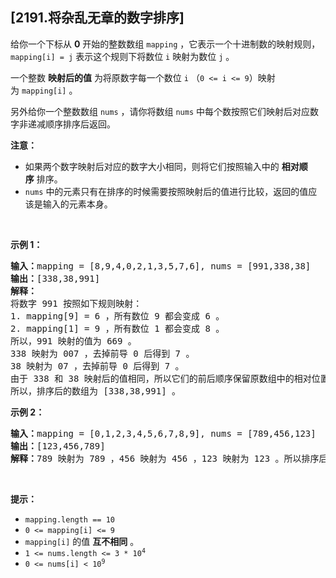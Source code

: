 ## [2191.将杂乱无章的数字排序]
<p>给你一个下标从 <strong>0</strong>&nbsp;开始的整数数组&nbsp;<code>mapping</code>&nbsp;，它表示一个十进制数的映射规则，<code>mapping[i] = j</code>&nbsp;表示这个规则下将数位&nbsp;<code>i</code>&nbsp;映射为数位 <code>j</code>&nbsp;。</p>

<p>一个整数 <strong>映射后的值</strong>&nbsp;为将原数字每一个数位 <code>i</code>&nbsp;（<code>0 &lt;= i &lt;= 9</code>）映射为&nbsp;<code>mapping[i]</code>&nbsp;。</p>

<p>另外给你一个整数数组&nbsp;<code>nums</code>&nbsp;，请你将数组<em>&nbsp;</em><code>nums</code>&nbsp;中每个数按照它们映射后对应数字非递减顺序排序后返回。</p>

<p><strong>注意：</strong></p>

<ul>
	<li>如果两个数字映射后对应的数字大小相同，则将它们按照输入中的 <strong>相对顺序</strong>&nbsp;排序。</li>
	<li><code>nums</code>&nbsp;中的元素只有在排序的时候需要按照映射后的值进行比较，返回的值应该是输入的元素本身。</li>
</ul>

<p>&nbsp;</p>

<p><strong>示例 1：</strong></p>

<pre><b>输入：</b>mapping = [8,9,4,0,2,1,3,5,7,6], nums = [991,338,38]
<b>输出：</b>[338,38,991]
<b>解释：</b>
将数字 991 按照如下规则映射：
1. mapping[9] = 6 ，所有数位 9 都会变成 6 。
2. mapping[1] = 9 ，所有数位 1 都会变成 8 。
所以，991 映射的值为 669 。
338 映射为 007 ，去掉前导 0 后得到 7 。
38 映射为 07 ，去掉前导 0 后得到 7 。
由于 338 和 38 映射后的值相同，所以它们的前后顺序保留原数组中的相对位置关系，338 在 38 的前面。
所以，排序后的数组为 [338,38,991] 。
</pre>

<p><strong>示例 2：</strong></p>

<pre><b>输入：</b>mapping = [0,1,2,3,4,5,6,7,8,9], nums = [789,456,123]
<b>输出：</b>[123,456,789]
<b>解释：</b>789 映射为 789 ，456 映射为 456 ，123 映射为 123 。所以排序后数组为 [123,456,789] 。
</pre>

<p>&nbsp;</p>

<p><strong>提示：</strong></p>

<ul>
	<li><code>mapping.length == 10</code></li>
	<li><code>0 &lt;= mapping[i] &lt;= 9</code></li>
	<li><code>mapping[i]</code>&nbsp;的值 <strong>互不相同</strong>&nbsp;。</li>
	<li><code>1 &lt;= nums.length &lt;= 3 * 10<sup>4</sup></code></li>
	<li><code>0 &lt;= nums[i] &lt; 10<sup>9</sup></code></li>
</ul>
